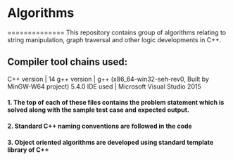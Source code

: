 # Algorithms
==============
This repository contains group of algorithms relating to string manipulation, graph traversal and other logic developments in C++. 

Compiler tool chains used:
----------------------------
C++ version  | 14
g++ version  | g++ (x86_64-win32-seh-rev0, Built by MinGW-W64 project) 5.4.0
IDE used     | Microsoft Visual Studio 2015

#### 1. The top of each of these files contains the problem statement which is solved along with the sample test case and expected output.
#### 2. Standard C++ naming conventions are followed in the code
#### 3. Object oriented algorithms are developed using standard template library of C++
